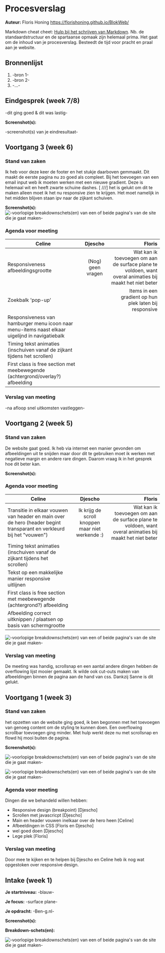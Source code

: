 # Procesverslag
**Auteur:** Floris Honing
https://florishoning.github.io/BlokWeb/

Markdown cheat cheet: [Hulp bij het schrijven van Markdown](https://github.com/adam-p/markdown-here/wiki/Markdown-Cheatsheet). Nb. de standaardstructuur en de spartaanse opmaak zijn helemaal prima. Het gaat om de inhoud van je procesverslag. Besteedt de tijd voor pracht en praal aan je website.



## Bronnenlijst
1. -bron 1-
2. -bron 2-
3. -...-



## Eindgesprek (week 7/8)

-dit ging goed & dit was lastig-

**Screenshot(s):**

-screenshot(s) van je eindresultaat-



## Voortgang 3 (week 6)

### Stand van zaken

Ik heb voor deze keer de footer en het stukje daarboven gemmaakt. Dit maakt de eerste pagina nu zo goed als compleet. Bij het toevoegen van een email input web ik moeten werken met een nieuwe gradient. Deze is helemaal wit en heeft zwarte schuine dashes. [      ///] het is gelukt om dit te maken alleen moet ik het nu responsive zien te krijgen. Het moet namelijk in het midden blijven staan ipv naar de zijkant schuiven.

**Screenshot(s):**
![-voorlopige breakdownschets(en) van een of beide pagina's van de site die je gaat maken-](footerdash.png)

### Agenda voor meeting
| Celine | Djescho | Floris |
|--------|:-------:|-------:|
| Responsiveness afbeeldingsgrootte | (Nog) geen vragen | Wat kan ik toevoegen om aan de surface plane te voldoen, want overal animaties bij maakt het niet beter |
| Zoekbalk 'pop-up' |  | Items in een gradient op hun plek laten bij responsive |
| Responsiveness van hamburger menu icoon naar menu-items naast elkaar uigelijnd in navigatiebalk |  |  |
| Timing tekst animaties (inschuiven vanaf de zijkant tijdens het scrollen) |  |  |
| First class is free section met meebewegende (achtergrond/overlay?) afbeelding |  |  |



### Verslag van meeting

-na afloop snel uitkomsten vastleggen-


## Voortgang 2 (week 5)

### Stand van zaken

De website gaat goed. Ik heb via internet een manier gevonden om afbeeldingen uit te snijden maar door dit te gebruiken moet ik werken met negatieve margin en andere rare dingen. Daarom vraag ik in het gesprek hoe dit beter kan.

**Screenshot(s):**

### Agenda voor meeting
| Celine | Djescho | Floris |
|--------|:-------:|-------:|
| Transitie in elkaar vouwen van header en main over de hero (header begint transparant en verkleurd bij het "vouwen") | Ik krijg de scroll knoppen maar niet werkende :) | Wat kan ik toevoegen om aan de surface plane te voldoen, want overal animaties bij maakt het niet beter |
| Timing tekst animaties (inschuiven vanaf de zijkant tijdens het scrollen) |  |  |
| Tekst op een makkelijke manier responsive uitlijnen |  |  |
| First class is free section met meebewegende (achtergrond?) afbeelding |  |  |
| Afbeelding correct uitknippen / plaatsen op basis van schermgrootte |  |  |

![-voorlopige breakdownschets(en) van een of beide pagina's van de site die je gaat maken-](images/ScreenShot.Ben-g1.png)

### Verslag van meeting

De meeting was handig, scrollsnap en een aantal andere dingen hebben de overflowing lijst mooier gemaakt. Ik wilde ook cut-outs maken van afbeeldingen binnen de pagina aan de hand van css. Dankzij Sanne is dit gelukt.


## Voortgang 1 (week 3)

### Stand van zaken

het opzetten van de website ging goed, ik ben begonnen met het toevoegen van genoeg content om de styling te kunnen doen. Een overflowing scrollbar toevoegen ging minder. Met hulp werkt deze nu met scrollsnap en flowd hij mooi buiten de pagina.

**Screenshot(s):**

![-voorlopige breakdownschets(en) van een of beide pagina's van de site die je gaat maken-](images/ScreenShot.Ben-g1.png)

![-voorlopige breakdownschets(en) van een of beide pagina's van de site die je gaat maken-](images/ScreenShot.Ben-g2.png)
### Agenda voor meeting

Dingen die we behandeld willen hebben:

- Responsive design (breakpoint) [Djescho]
- Scrollen met javascricpt [Djescho]
- Main en header vouwen inelkaar over de hero heen [Celine]
- Afbeeldingen in CSS [Floris en Djescho]
- wel goed doen [Djescho]
- Lege plek [Floris]

### Verslag van meeting

 Door mee te kijken en te helpen bij Djescho en Celine heb ik nog wat opgestoken over responsive design.



## Intake (week 1)

**Je startniveau:** -blauw-

**Je focus:** -surface plane-

**Je opdracht:** -Ben-g.nl-

**Screenshot(s):**

**Breakdown-schets(en):**

![-voorlopige breakdownschets(en) van een of beide pagina's van de site die je gaat maken-](images/Ben-g.Github.Frontend.png)
